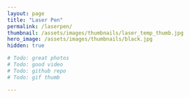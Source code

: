 ```yaml
---
layout: page
title: "Laser Pen"
permalink: /laserpen/
thumbnail: /assets/images/thumbnails/laser_temp_thumb.jpg
hero_image: /assets/images/thumbnails/black.jpg
hidden: true

# Todo: great photos
# Todo: good video
# Todo: github repo
# Todo: gif thumb

---
```


